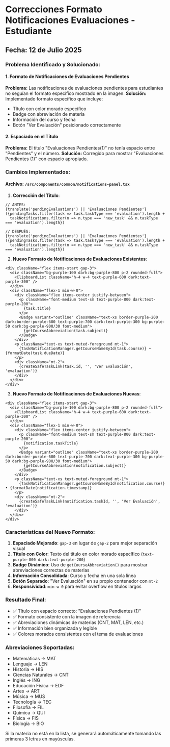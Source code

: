 # Correcciones Formato Notificaciones Evaluaciones - Estudiante

## Fecha: 12 de Julio 2025

### Problema Identificado y Solucionado:

#### 1. **Formato de Notificaciones de Evaluaciones Pendientes**
**Problema:** Las notificaciones de evaluaciones pendientes para estudiantes no seguían el formato específico mostrado en la imagen.
**Solución:** Implementado formato específico que incluye:
- Título con color morado específico
- Badge con abreviación de materia
- Información del curso y fecha
- Botón "Ver Evaluación" posicionado correctamente

#### 2. **Espaciado en el Título**
**Problema:** El título "Evaluaciones Pendientes(1)" no tenía espacio entre "Pendientes" y el número.
**Solución:** Corregido para mostrar "Evaluaciones Pendientes (1)" con espacio apropiado.

### Cambios Implementados:

#### **Archivo:** `/src/components/common/notifications-panel.tsx`

1. **Corrección del Título**:
```tsx
// ANTES:
{translate('pendingEvaluations') || 'Evaluaciones Pendientes'} 
({pendingTasks.filter(task => task.taskType === 'evaluation').length + 
  taskNotifications.filter(n => n.type === 'new_task' && n.taskType === 'evaluation').length})

// DESPUÉS:
{translate('pendingEvaluations') || 'Evaluaciones Pendientes'} ({pendingTasks.filter(task => task.taskType === 'evaluation').length + 
  taskNotifications.filter(n => n.type === 'new_task' && n.taskType === 'evaluation').length})
```

2. **Nuevo Formato de Notificaciones de Evaluaciones Existentes**:
```tsx
<div className="flex items-start gap-3">
  <div className="bg-purple-100 dark:bg-purple-800 p-2 rounded-full">
    <ClipboardList className="h-4 w-4 text-purple-600 dark:text-purple-300" />
  </div>
  <div className="flex-1 min-w-0">
    <div className="flex items-center justify-between">
      <p className="font-medium text-sm text-purple-800 dark:text-purple-200">
        {task.title}
      </p>
      <Badge variant="outline" className="text-xs border-purple-200 dark:border-purple-600 text-purple-700 dark:text-purple-300 bg-purple-50 dark:bg-purple-900/30 font-medium">
        {getCourseAbbreviation(task.subject)}
      </Badge>
    </div>
    <p className="text-xs text-muted-foreground mt-1">
      {TaskNotificationManager.getCourseNameById(task.course)} • {formatDate(task.dueDate)}
    </p>
    <div className="mt-2">
      {createSafeTaskLink(task.id, '', 'Ver Evaluación', 'evaluation')}
    </div>
  </div>
</div>
```

3. **Nuevo Formato de Notificaciones de Evaluaciones Nuevas**:
```tsx
<div className="flex items-start gap-3">
  <div className="bg-purple-100 dark:bg-purple-800 p-2 rounded-full">
    <ClipboardList className="h-4 w-4 text-purple-600 dark:text-purple-300" />
  </div>
  <div className="flex-1 min-w-0">
    <div className="flex items-center justify-between">
      <p className="font-medium text-sm text-purple-800 dark:text-purple-200">
        {notification.taskTitle}
      </p>
      <Badge variant="outline" className="text-xs border-purple-200 dark:border-purple-600 text-purple-700 dark:text-purple-300 bg-purple-50 dark:bg-purple-900/30 font-medium">
        {getCourseAbbreviation(notification.subject)}
      </Badge>
    </div>
    <p className="text-xs text-muted-foreground mt-1">
      {TaskNotificationManager.getCourseNameById(notification.course)} • {formatDate(notification.timestamp)}
    </p>
    <div className="mt-2">
      {createSafeTaskLink(notification.taskId, '', 'Ver Evaluación', 'evaluation')}
    </div>
  </div>
</div>
```

### Características del Nuevo Formato:

1. **Espaciado Mejorado**: `gap-3` en lugar de `gap-2` para mejor separación visual
2. **Título con Color**: Texto del título en color morado específico (`text-purple-800 dark:text-purple-200`)
3. **Badge Dinámico**: Uso de `getCourseAbbreviation()` para mostrar abreviaciones correctas de materias
4. **Información Consolidada**: Curso y fecha en una sola línea
5. **Botón Separado**: "Ver Evaluación" en su propio contenedor con `mt-2`
6. **Responsividad**: `min-w-0` para evitar overflow en títulos largos

### Resultado Final:
- ✅ Título con espacio correcto: "Evaluaciones Pendientes (1)"
- ✅ Formato consistente con la imagen de referencia
- ✅ Abreviaciones dinámicas de materias (CNT, MAT, LEN, etc.)
- ✅ Información bien organizada y legible
- ✅ Colores morados consistentes con el tema de evaluaciones

### Abreviaciones Soportadas:
- Matemáticas → MAT
- Lenguaje → LEN  
- Historia → HIS
- Ciencias Naturales → CNT
- Inglés → ING
- Educación Física → EDF
- Artes → ART
- Música → MUS
- Tecnología → TEC
- Filosofía → FIL
- Química → QUI
- Física → FIS
- Biología → BIO

Si la materia no está en la lista, se generará automáticamente tomando las primeras 3 letras en mayúsculas.
